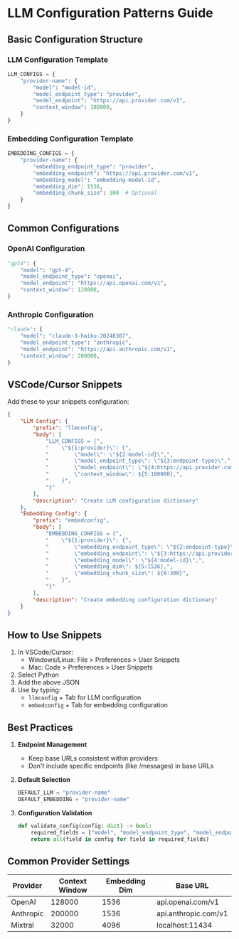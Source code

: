 # LLM Configuration Patterns Guide

## Basic Configuration Structure

### LLM Configuration Template
```python
LLM_CONFIGS = {
    "provider-name": {
        "model": "model-id",
        "model_endpoint_type": "provider",
        "model_endpoint": "https://api.provider.com/v1",
        "context_window": 100000,
    }
}
```

### Embedding Configuration Template
```python
EMBEDDING_CONFIGS = {
    "provider-name": {
        "embedding_endpoint_type": "provider",
        "embedding_endpoint": "https://api.provider.com/v1",
        "embedding_model": "embedding-model-id",
        "embedding_dim": 1536,
        "embedding_chunk_size": 300  # Optional
    }
}
```

## Common Configurations

### OpenAI Configuration
```python
"gpt4": {
    "model": "gpt-4",
    "model_endpoint_type": "openai",
    "model_endpoint": "https://api.openai.com/v1",
    "context_window": 128000,
}
```

### Anthropic Configuration
```python
"claude": {
    "model": "claude-3-haiku-20240307",
    "model_endpoint_type": "anthropic",
    "model_endpoint": "https://api.anthropic.com/v1",
    "context_window": 200000,
}
```

## VSCode/Cursor Snippets

Add these to your snippets configuration:

```json
{
    "LLM Config": {
        "prefix": "llmconfig",
        "body": [
            "LLM_CONFIGS = {",
            "    \"${1:provider}\": {",
            "        \"model\": \"${2:model-id}\",",
            "        \"model_endpoint_type\": \"${3:endpoint-type}\",",
            "        \"model_endpoint\": \"${4:https://api.provider.com/v1}\",",
            "        \"context_window\": ${5:100000},",
            "    }",
            "}"
        ],
        "description": "Create LLM configuration dictionary"
    },
    "Embedding Config": {
        "prefix": "embedconfig",
        "body": [
            "EMBEDDING_CONFIGS = {",
            "    \"${1:provider}\": {",
            "        \"embedding_endpoint_type\": \"${2:endpoint-type}\",",
            "        \"embedding_endpoint\": \"${3:https://api.provider.com/v1}\",",
            "        \"embedding_model\": \"${4:model-id}\",",
            "        \"embedding_dim\": ${5:1536},",
            "        \"embedding_chunk_size\": ${6:300}",
            "    }",
            "}"
        ],
        "description": "Create embedding configuration dictionary"
    }
}
```

## How to Use Snippets

1. In VSCode/Cursor:
   - Windows/Linux: File > Preferences > User Snippets
   - Mac: Code > Preferences > User Snippets
2. Select Python
3. Add the above JSON
4. Use by typing:
   - `llmconfig` + Tab for LLM configuration
   - `embedconfig` + Tab for embedding configuration

## Best Practices

1. **Endpoint Management**
   - Keep base URLs consistent within providers
   - Don't include specific endpoints (like /messages) in base URLs

2. **Default Selection**
   ```python
   DEFAULT_LLM = "provider-name"
   DEFAULT_EMBEDDING = "provider-name"
   ```

3. **Configuration Validation**
   ```python
   def validate_config(config: dict) -> bool:
       required_fields = ["model", "model_endpoint_type", "model_endpoint"]
       return all(field in config for field in required_fields)
   ```

## Common Provider Settings

| Provider  | Context Window | Embedding Dim | Base URL |
|-----------|---------------|---------------|----------|
| OpenAI    | 128000        | 1536          | api.openai.com/v1 |
| Anthropic | 200000        | 1536          | api.anthropic.com/v1 |
| Mixtral   | 32000         | 4096          | localhost:11434 | 